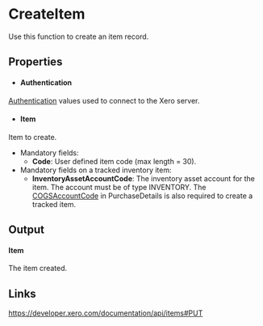 CreateItem
============

Use this function to create an item record.

Properties
----------

- #### Authentication
[Authentication](../../../Common/Authentication/Index.md) values used to connect to the Xero server.
- #### Item
Item to create.
- Mandatory fields:
     - **Code**: User defined item code (max length = 30).
- Mandatory fields on a tracked inventory item:
     - **InventoryAssetAccountCode**: The inventory asset account for the item. The account must be of type INVENTORY. The [COGSAccountCode](https://developer.xero.com/documentation/api/items#COGS) in PurchaseDetails is also required to create a tracked item.


Output
-----
#### Item
The item created.

Links
-----

https://developer.xero.com/documentation/api/items#PUT